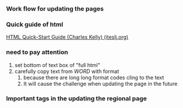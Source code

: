 ### Work flow for updating the pages

### Quick guide of html
[HTML Quick-Start Guide (Charles Kelly) (iteslj.org)](http://iteslj.org/Articles/web-page/)

### need to pay attention
1. set bottom of text box of "full html"
2. carefully copy text from *WORD* with format
	1. because there are long long format codes cling to the text
	2. It will cause the challenge when updating the page in the future

### Important tags in the updating the regional page

